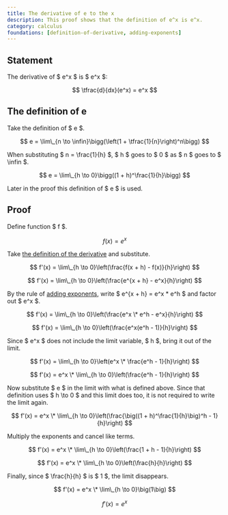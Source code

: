 ```yaml
---
title: The derivative of e to the x
description: This proof shows that the definition of e^x is e^x.
category: calculus
foundations: [definition-of-derivative, adding-exponents]
---
```


## Statement

The derivative of $ e^x $ is $ e^x $:

$$ \tfrac{d}{dx}(e^x) = e^x $$

## The definition of e

Take the definition of $ e $.

$$ e = \lim\_{n \to \infin}\bigg(\left(1 + \tfrac{1}{n}\right)^n\bigg) $$

When substituting $ n = \frac{1}{h} $, $ h $ goes to $ 0 $ as $ n $ goes to $ \infin $.

$$ e = \lim\_{h \to 0}\bigg((1 + h)^\frac{1}{h}\bigg) $$

Later in the proof this definition of $ e $ is used.

## Proof

Define function $ f $.

$$ f(x) = e^x $$

Take [the definition of the derivative](/proofs/definition-of-derivative) and substitute.

$$ f'(x) = \lim\_{h \to 0}\left(\frac{f(x + h) - f(x)}{h}\right) $$

$$ f'(x) = \lim\_{h \to 0}\left(\frac{e^{x + h} - e^x}{h}\right) $$

By the rule of [adding exponents](/proofs/adding-exponents), write $ e^{x + h} = e^x \* e^h $ and factor out $ e^x $.

$$ f'(x) = \lim\_{h \to 0}\left(\frac{e^x \* e^h - e^x}{h}\right) $$

$$ f'(x) = \lim\_{h \to 0}\left(\frac{e^x(e^h - 1)}{h}\right) $$

Since $ e^x $ does not include the limit variable, $ h $, bring it out of the limit.

$$ f'(x) = \lim\_{h \to 0}\left(e^x \* \frac{e^h - 1}{h}\right) $$

$$ f'(x) = e^x \* \lim\_{h \to 0}\left(\frac{e^h - 1}{h}\right) $$

Now substitute $ e $ in the limit with what is defined above. Since that definition uses $ h \to 0 $ and this limit does too, it is not required to write the limit again.

$$ f'(x) = e^x \* \lim\_{h \to 0}\left(\frac{\big((1 + h)^\frac{1}{h}\big)^h - 1}{h}\right) $$

Multiply the exponents and cancel like terms.

$$ f'(x) = e^x \* \lim\_{h \to 0}\left(\frac{1 + h - 1}{h}\right) $$

$$ f'(x) = e^x \* \lim\_{h \to 0}\left(\frac{h}{h}\right) $$

Finally, since $ \frac{h}{h} $ is $ 1 $, the limit disappears.

$$ f'(x) = e^x \* \lim\_{h \to 0}\big(1\big) $$

$$ f'(x) = e^x $$
